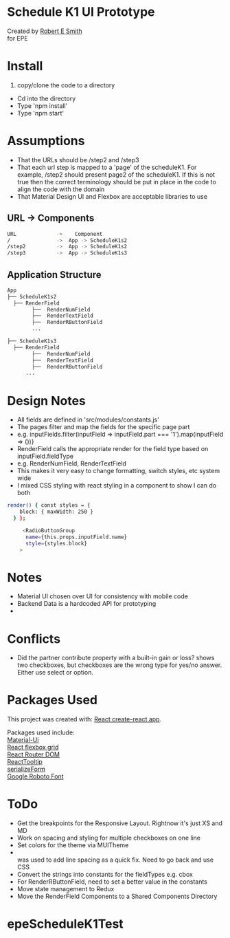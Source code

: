 # Schedule K1 UI Prototype  
Created by [Robert E Smith](resmith@resmith.me)  
for EPE

# Install
1. copy/clone the code to a directory  
* Cd into the directory
* Type 'npm install'
* Type 'npm start'


# Assumptions
* That the URLs should be /step2 and /step3
* That each url step is mapped to a 'page' of the scheduleK1. For example, /step2 should present page2 of the scheduleK1. If this is not true then the correct terminology should be put in place in the code to align the code with the domain
* That Material Design UI and Flexbox are acceptable libraries to use


## URL -> Components
```bash
URL             ->    Component
/               ->  App -> ScheduleK1s2
/step2          ->  App -> ScheduleK1s2
/step3          ->  App -> ScheduleK1s3
```

## Application Structure
```bash
App                 
├── ScheduleK1s2     
  ├── RenderField     
        ├──  RenderNumField     
        ├──  RenderTextField
        ├──  RenderRButtonField
        ...

├── ScheduleK1s3          
  ├── RenderField     
        ├──  RenderNumField     
        ├──  RenderTextField
        ├──  RenderRButtonField
      ...
```

# Design Notes
* All fields are defined in 'src/modules/constants.js'
* The pages filter and map the fields for the specific page part
* e.g. inputFields.filter(inputField => inputField.part === '1').map(inputField => (<RenderField key={inputField.name} inputField={inputField}/>))}
* RenderField calls the appropriate render for the field type based on inputField.fieldType
* e.g. RenderNumField, RenderTextField
* This makes it very easy to change formatting, switch styles, etc system wide
* I mixed CSS styling with react styling in a component to show I can do both
```bash
render() { const styles = {
    block: { maxWidth: 250 }
  } };

     <RadioButtonGroup
      name={this.props.inputField.name}
      style={styles.block}
    >
```

# Notes
* Material UI chosen over UI for consistency with mobile code
* Backend Data is a hardcoded API for prototyping
*

# Conflicts
* Did the partner contribute property with a built-in gain or loss? shows two checkboxes, but checkboxes are the wrong type for yes/no answer. Either use select or option.

# Packages Used
This project was created with:
[React create-react app](https://github.com/facebookincubator/create-react-app).

Packages used include:  
[Material-Ui](https://v0.material-ui.com/#/)  
[React flexbox grid](https://github.com/roylee0704/react-flexbox-grid)  
[React Router DOM](react-router-dom)  
[ReactTooltip]()  
[serializeForm]()  
[Google Roboto Font](https://fonts.googleapis.com/css?family=Roboto)  


# ToDo
* Get the breakpoints for the Responsive Layout. Rightnow it's just XS and MD
* Work on spacing and styling for multiple checkboxes on one line
* Set colors for the theme via MUITheme
* <br/> was used to add line spacing as a quick fix. Need to go back and use CSS
* Convert the strings into constants for the fieldTypes e.g. cbox
* For RenderRButtonField, need to set a better value in the constants
* Move state management to Redux
* Move the RenderField Components to a Shared Components Directory
# epeScheduleK1Test
